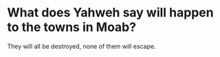 # What does Yahweh say will happen to the towns in Moab?

They will all be destroyed, none of them will escape.
